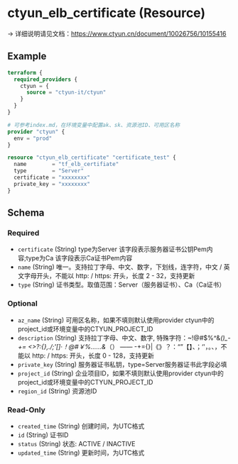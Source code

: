 # ctyun_elb_certificate (Resource)
-> 详细说明请见文档：https://www.ctyun.cn/document/10026756/10155416



## Example

```terraform
terraform {
  required_providers {
    ctyun = {
      source = "ctyun-it/ctyun"
    }
  }
}

# 可参考index.md，在环境变量中配置ak、sk、资源池ID、可用区名称
provider "ctyun" {
  env = "prod"
}

resource "ctyun_elb_certificate" "certificate_test" {
  name        = "tf_elb_certifiate"
  type        = "Server"
  certificate = "xxxxxxxx"
  private_key = "xxxxxxxx"
}
```

<!-- schema generated by tfplugindocs -->
## Schema

### Required

- `certificate` (String) type为Server 该字段表示服务器证书公钥Pem内容;type为Ca 该字段表示Ca证书Pem内容
- `name` (String) 唯一。支持拉丁字母、中文、数字，下划线，连字符，中文 / 英文字母开头，不能以 http: / https: 开头，长度 2 - 32，支持更新
- `type` (String) 证书类型。取值范围：Server（服务器证书）、Ca（Ca证书）

### Optional

- `az_name` (String) 可用区名称，如果不填则默认使用provider ctyun中的project_id或环境变量中的CTYUN_PROJECT_ID
- `description` (String) 支持拉丁字母、中文、数字, 特殊字符：~!@#$%^&*()_-+= <>?:{},./;'[]·！@#￥%……&*（） —— -+={}\|《》？：“”【】、；‘'，。、，不能以 http: / https: 开头，长度 0 - 128，支持更新
- `private_key` (String) 服务器证书私钥，type=Server服务器证书此字段必填
- `project_id` (String) 企业项目ID，如果不填则默认使用provider ctyun中的project_id或环境变量中的CTYUN_PROJECT_ID
- `region_id` (String) 资源池ID

### Read-Only

- `created_time` (String) 创建时间，为UTC格式
- `id` (String) 证书ID
- `status` (String) 状态: ACTIVE / INACTIVE
- `updated_time` (String) 更新时间，为UTC格式